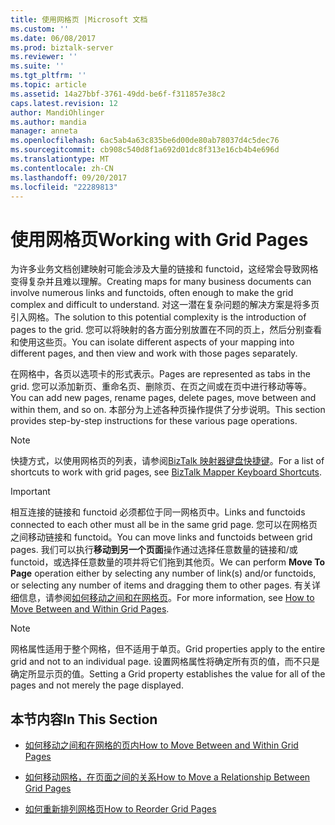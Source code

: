 ```yaml
---
title: 使用网格页 |Microsoft 文档
ms.custom: ''
ms.date: 06/08/2017
ms.prod: biztalk-server
ms.reviewer: ''
ms.suite: ''
ms.tgt_pltfrm: ''
ms.topic: article
ms.assetid: 14a27bbf-3761-49dd-be6f-f311857e38c2
caps.latest.revision: 12
author: MandiOhlinger
ms.author: mandia
manager: anneta
ms.openlocfilehash: 6ac5ab4a63c835be6d00de80ab78037d4c5dec76
ms.sourcegitcommit: cb908c540d8f1a692d01dc8f313e16cb4b4e696d
ms.translationtype: MT
ms.contentlocale: zh-CN
ms.lasthandoff: 09/20/2017
ms.locfileid: "22289813"
---
```

# <a name="working-with-grid-pages"></a><span data-ttu-id="c63e4-102">使用网格页</span><span class="sxs-lookup"><span data-stu-id="c63e4-102">Working with Grid Pages</span></span>
<span data-ttu-id="c63e4-103">为许多业务文档创建映射可能会涉及大量的链接和 functoid，这经常会导致网格变得复杂并且难以理解。</span><span class="sxs-lookup"><span data-stu-id="c63e4-103">Creating maps for many business documents can involve numerous links and functoids, often enough to make the grid complex and difficult to understand.</span></span> <span data-ttu-id="c63e4-104">对这一潜在复杂问题的解决方案是将多页引入网格。</span><span class="sxs-lookup"><span data-stu-id="c63e4-104">The solution to this potential complexity is the introduction of pages to the grid.</span></span> <span data-ttu-id="c63e4-105">您可以将映射的各方面分别放置在不同的页上，然后分别查看和使用这些页。</span><span class="sxs-lookup"><span data-stu-id="c63e4-105">You can isolate different aspects of your mapping into different pages, and then view and work with those pages separately.</span></span>  
  
 <span data-ttu-id="c63e4-106">在网格中，各页以选项卡的形式表示。</span><span class="sxs-lookup"><span data-stu-id="c63e4-106">Pages are represented as tabs in the grid.</span></span> <span data-ttu-id="c63e4-107">您可以添加新页、重命名页、删除页、在页之间或在页中进行移动等等。</span><span class="sxs-lookup"><span data-stu-id="c63e4-107">You can add new pages, rename pages, delete pages, move between and within them, and so on.</span></span> <span data-ttu-id="c63e4-108">本部分为上述各种页操作提供了分步说明。</span><span class="sxs-lookup"><span data-stu-id="c63e4-108">This section provides step-by-step instructions for these various page operations.</span></span>  
  
> [!NOTE]
>  <span data-ttu-id="c63e4-109">快捷方式，以使用网格页的列表，请参阅[BizTalk 映射器键盘快捷键](../core/biztalk-mapper-keyboard-shortcuts.md)。</span><span class="sxs-lookup"><span data-stu-id="c63e4-109">For a list of shortcuts to work with grid pages, see [BizTalk Mapper Keyboard Shortcuts](../core/biztalk-mapper-keyboard-shortcuts.md).</span></span>  
  
> [!IMPORTANT]
>  <span data-ttu-id="c63e4-110">相互连接的链接和 functoid 必须都位于同一网格页中。</span><span class="sxs-lookup"><span data-stu-id="c63e4-110">Links and functoids connected to each other must all be in the same grid page.</span></span> <span data-ttu-id="c63e4-111">您可以在网格页之间移动链接和 functoid。</span><span class="sxs-lookup"><span data-stu-id="c63e4-111">You can move links and functoids between grid pages.</span></span>  <span data-ttu-id="c63e4-112">我们可以执行**移动到另一个页面**操作通过选择任意数量的链接和/或 functoid，或选择任意数量的项并将它们拖到其他页。</span><span class="sxs-lookup"><span data-stu-id="c63e4-112">We can perform **Move To Page** operation either by selecting any number of link(s) and/or functoids, or  selecting any number of items and dragging them to other pages.</span></span> <span data-ttu-id="c63e4-113">有关详细信息，请参阅[如何移动之间和在网格页](../core/how-to-move-between-and-within-grid-pages.md)。</span><span class="sxs-lookup"><span data-stu-id="c63e4-113">For more information, see [How to Move Between and Within Grid Pages](../core/how-to-move-between-and-within-grid-pages.md).</span></span>  
  
> [!NOTE]
>  <span data-ttu-id="c63e4-114">网格属性适用于整个网格，但不适用于单页。</span><span class="sxs-lookup"><span data-stu-id="c63e4-114">Grid properties apply to the entire grid and not to an individual page.</span></span> <span data-ttu-id="c63e4-115">设置网格属性将确定所有页的值，而不只是确定所显示页的值。</span><span class="sxs-lookup"><span data-stu-id="c63e4-115">Setting a Grid property establishes the value for all of the pages and not merely the page displayed.</span></span>  
  
## <a name="in-this-section"></a><span data-ttu-id="c63e4-116">本节内容</span><span class="sxs-lookup"><span data-stu-id="c63e4-116">In This Section</span></span>  
  
-   [<span data-ttu-id="c63e4-117">如何移动之间和在网格的页内</span><span class="sxs-lookup"><span data-stu-id="c63e4-117">How to Move Between and Within Grid Pages</span></span>](../core/how-to-move-between-and-within-grid-pages.md)  
  
-   [<span data-ttu-id="c63e4-118">如何移动网格，在页面之间的关系</span><span class="sxs-lookup"><span data-stu-id="c63e4-118">How to Move a Relationship Between Grid Pages</span></span>](../core/how-to-move-a-relationship-between-grid-pages.md)  
  
-   [<span data-ttu-id="c63e4-119">如何重新排列网格页</span><span class="sxs-lookup"><span data-stu-id="c63e4-119">How to Reorder Grid Pages</span></span>](../core/how-to-reorder-grid-pages.md)